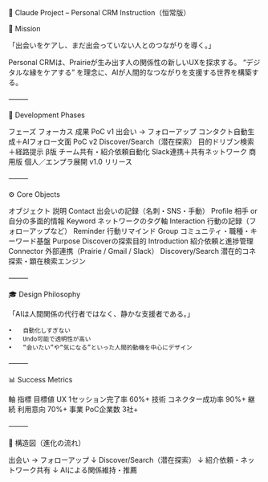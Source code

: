 🧭 Claude Project – Personal CRM Instruction（恒常版）

🎯 Mission

「出会いをケアし、まだ出会っていない人とのつながりを導く。」

Personal CRMは、Prairieが生み出す人の関係性の新しいUXを探求する。
“デジタルな縁をケアする” を理念に、AIが人間的なつながりを支援する世界を構築する。

⸻

🌱 Development Phases

フェーズ	フォーカス	成果
PoC v1	出会い → フォローアップ	コンタクト自動生成＋AIフォロー文面
PoC v2	Discover/Search（潜在探索）	目的ドリブン検索＋経路提示
β版	チーム共有・紹介依頼自動化	Slack連携＋共有ネットワーク
商用版	個人／エンプラ展開	v1.0 リリース


⸻

⚙️ Core Objects

オブジェクト	説明
Contact	出会いの記録（名刺・SNS・手動）
Profile	相手 or 自分の多面的情報
Keyword	ネットワークのタグ軸
Interaction	行動の記録（フォローアップなど）
Reminder	行動リマインド
Group	コミュニティ・職種・キーワード基盤
Purpose	Discoverの探索目的
Introduction	紹介依頼と進捗管理
Connector	外部連携（Prairie / Gmail / Slack）
Discovery/Search	潜在的コネ探索・顕在検索エンジン


⸻

🎓 Design Philosophy

「AIは人間関係の代行者ではなく、静かな支援者である。」

	•	自動化しすぎない
	•	Undo可能で透明性が高い
	•	“会いたい”や“気になる”といった人間的動機を中心にデザイン

⸻

📊 Success Metrics

軸	指標	目標値
UX	1セッション完了率	60%+
技術	コネクター成功率	90%+
継続	利用意向	70%+
事業	PoC企業数	3社+


⸻

🧩 構造図（進化の流れ）

出会い → フォローアップ
   ↓
Discover/Search（潜在探索）
   ↓
紹介依頼・ネットワーク共有
   ↓
AIによる関係維持・推薦
